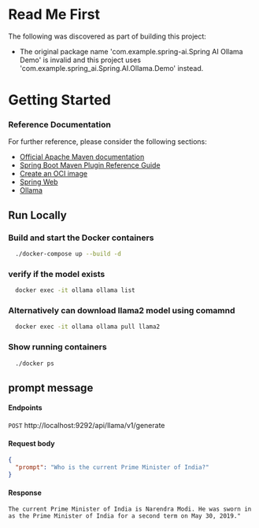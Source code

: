 # Read Me First

The following was discovered as part of building this project:

* The original package name 'com.example.spring-ai.Spring AI Ollama Demo' is invalid and this
  project uses 'com.example.spring_ai.Spring.AI.Ollama.Demo' instead.

# Getting Started

### Reference Documentation

For further reference, please consider the following sections:

* [Official Apache Maven documentation](https://maven.apache.org/guides/index.html)
* [Spring Boot Maven Plugin Reference Guide](https://docs.spring.io/spring-boot/3.4.2/maven-plugin)
* [Create an OCI image](https://docs.spring.io/spring-boot/3.4.2/maven-plugin/build-image.html)
* [Spring Web](https://docs.spring.io/spring-boot/3.4.2/reference/web/servlet.html)
* [Ollama](https://docs.spring.io/spring-ai/reference/api/chat/ollama-chat.html)

## Run Locally

### Build and start the Docker containers

```bash
  ./docker-compose up --build -d
```

### verify if the model exists

```bash
  docker exec -it ollama ollama list
```

### Alternatively can download llama2 model using comamnd

```bash
  docker exec -it ollama ollama pull llama2
```

### Show running containers

```bash
  ./docker ps
```

## prompt message

#### Endpoints

`POST` http://localhost:9292/api/llama/v1/generate

#### Request body

```json
{
  "prompt": "Who is the current Prime Minister of India?"
}
```

#### Response

```
The current Prime Minister of India is Narendra Modi. He was sworn in as the Prime Minister of India for a second term on May 30, 2019."
```
